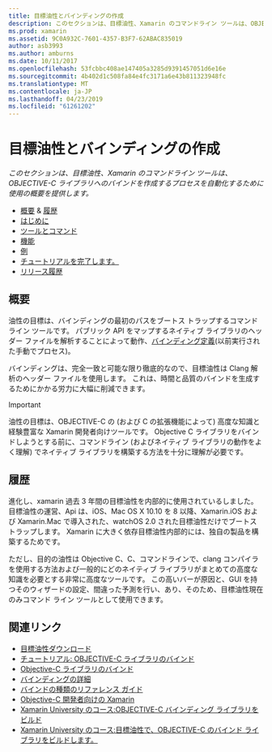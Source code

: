 ```yaml
---
title: 目標油性とバインディングの作成
description: このセクションは、目標油性、Xamarin のコマンドライン ツールは、OBJECTIVE-C ライブラリへのバインドを作成するプロセスを自動化するために使用の概要を提供します。
ms.prod: xamarin
ms.assetid: 9C0A932C-7601-4357-B3F7-62ABAC835019
author: asb3993
ms.author: amburns
ms.date: 10/11/2017
ms.openlocfilehash: 53fcbbc408ae147405a3285d9391457051d6e16e
ms.sourcegitcommit: 4b402d1c508fa84e4fc3171a6e43b811323948fc
ms.translationtype: MT
ms.contentlocale: ja-JP
ms.lasthandoff: 04/23/2019
ms.locfileid: "61261202"
---
```

# <a name="creating-bindings-with-objective-sharpie"></a>目標油性とバインディングの作成

_このセクションは、目標油性、Xamarin のコマンドライン ツールは、OBJECTIVE-C ライブラリへのバインドを作成するプロセスを自動化するために使用の概要を提供します。_

- [概要](#overview) & [履歴](#history)
- [はじめに](get-started.md)
- [ツールとコマンド](tools.md)
- [機能](platform/index.md)
- [例](examples/index.md)
- [チュートリアルを完了します。](~/ios/platform/binding-objective-c/walkthrough.md)
- [リリース履歴](releases.md)

## <a name="overview"></a>概要

油性の目標は、バインディングの最初のパスをブートス トラップするコマンド ライン ツールです。
パブリック API をマップするネイティブ ライブラリのヘッダー ファイルを解析することによって動作、[バインディング定義](~/cross-platform/macios/binding/objective-c-libraries.md#The_API_definition_file)(以前実行された手動でプロセス)。

バインディングは、完全一致と可能な限り徹底的なので、目標油性は Clang 解析のヘッダー ファイルを使用します。 これは、時間と品質のバインドを生成するためにかかる労力に大幅に削減できます。

> [!IMPORTANT]
> 油性の目標は、OBJECTIVE-C の (および C の拡張機能によって) 高度な知識と経験豊富な Xamarin 開発者向けツールです。 Objective C ライブラリをバインドしようとする前に、コマンドライン (およびネイティブ ライブラリの動作をよく理解) でネイティブ ライブラリを構築する方法を十分に理解が必要です。

## <a name="history"></a>履歴

進化し、xamarin 過去 3 年間の目標油性を内部的に使用されているしました。 目標油性の運営、Api は、iOS、Mac OS X 10.10 を 8 以降、Xamarin.iOS および Xamarin.Mac で導入された、watchOS 2.0 された目標油性だけでブートス トラップします。 Xamarin に大きく依存目標油性内部的には、独自の製品を構築するためです。

ただし、目的の油性は Objective C、C、コマンドラインで、clang コンパイラを使用する方法および一般的にどのネイティブ ライブラリがまとめての高度な知識を必要とする非常に高度なツールです。 この高いバーが原因と、GUI を持つそのウィザードの設定、間違った予測を行い、あり、そのため、目標油性現在のみコマンド ライン ツールとして使用できます。

## <a name="related-links"></a>関連リンク

- [目標油性ダウンロード](https://dl.xamarin.com/objective-sharpie/ObjectiveSharpie.pkg)
- [チュートリアル: OBJECTIVE-C ライブラリのバインド](~/ios/platform/binding-objective-c/walkthrough.md)
- [Objective-C ライブラリのバインド](~/cross-platform/macios/binding/objective-c-libraries.md)
- [バインディングの詳細](~/cross-platform/macios/binding/overview.md)
- [バインドの種類のリファレンス ガイド](~/cross-platform/macios/binding/binding-types-reference.md)
- [Objective-C 開発者向けの Xamarin](~/ios/get-started/objective-c-developers/index.md)
- [Xamarin University のコース:OBJECTIVE-C バインディング ライブラリをビルド](https://university.xamarin.com/classes/track/all#building-an-objective-c-bindings-library)
- [Xamarin University のコース:目標油性で、OBJECTIVE-C のバインド ライブラリをビルドします。](https://university.xamarin.com/classes/track/all#build-an-objective-c-bindings-library-with-objective-sharpie)
